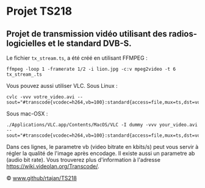 # Projet TS218
## Projet de transmission vidéo utilisant des radios-logicielles et le standard DVB-S.

Le fichier ````tx_stream.ts````, a été créé en utilisant FFMPEG :
````
ffmpeg -loop 1 -framerate 1/2 -i lion.jpg -c:v mpeg2video -t 6 tx_stream_.ts
````

Vous pouvez aussi utiliser VLC.
Sous Linux :
````
cvlc -vvv votre_video.avi --sout="#transcode{vcodec=h264,vb=100}:standard{access=file,mux=ts,dst=votre_fichier_ts.ts}"
````

Sous mac-OSX :
````
./Applications/VLC.app/Contents/MacOS/VLC -I dummy -vvv your_video.avi --sout="#transcode{vcodec=h264,vb=100}:standard{access=file,mux=ts,dst=votre_fichier_ts.ts}"
````
Dans ces lignes, le parametre vb (video bitrate en kbits/s) peut vous servir à régler la qualité de l'image après encodage. Il existe aussi un parametre ab (audio bit rate). Vous trouverez plus d'information à l'adresse https://wiki.videolan.org/Transcode/.


© www.github/rtajan/TS218
